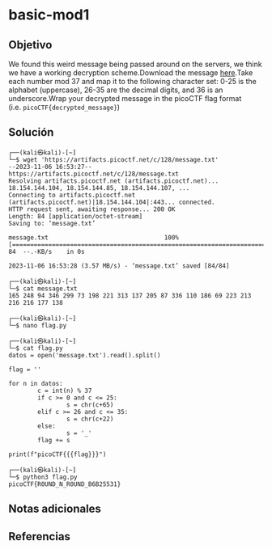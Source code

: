 # basic-mod1
## Objetivo
We found this weird message being passed around on the servers, we think we have a working decryption scheme.Download the message [here](https://artifacts.picoctf.net/c/128/message.txt).Take each number mod 37 and map it to the following character set: 0-25 is the alphabet (uppercase), 26-35 are the decimal digits, and 36 is an underscore.Wrap your decrypted message in the picoCTF flag format (i.e. `picoCTF{decrypted_message}`)
## Solución
```
┌──(kali㉿kali)-[~]
└─$ wget 'https://artifacts.picoctf.net/c/128/message.txt'                           
--2023-11-06 16:53:27--  https://artifacts.picoctf.net/c/128/message.txt
Resolving artifacts.picoctf.net (artifacts.picoctf.net)... 18.154.144.104, 18.154.144.85, 18.154.144.107, ...
Connecting to artifacts.picoctf.net (artifacts.picoctf.net)|18.154.144.104|:443... connected.
HTTP request sent, awaiting response... 200 OK
Length: 84 [application/octet-stream]
Saving to: ‘message.txt’

message.txt                                100%[======================================================================================>]      84  --.-KB/s    in 0s      

2023-11-06 16:53:28 (3.57 MB/s) - ‘message.txt’ saved [84/84]

┌──(kali㉿kali)-[~]
└─$ cat message.txt
165 248 94 346 299 73 198 221 313 137 205 87 336 110 186 69 223 213 216 216 177 138     

┌──(kali㉿kali)-[~]
└─$ nano flag.py

┌──(kali㉿kali)-[~]
└─$ cat flag.py    
datos = open('message.txt').read().split()

flag = ''

for n in datos:
        c = int(n) % 37
        if c >= 0 and c <= 25:
                s = chr(c+65)
        elif c >= 26 and c <= 35:
                s = chr(c+22)
        else:
                s = '_'
        flag += s

print(f"picoCTF{{{flag}}}")

┌──(kali㉿kali)-[~]
└─$ python3 flag.py
picoCTF{R0UND_N_R0UND_B6B25531}
```
## Notas adicionales
## Referencias